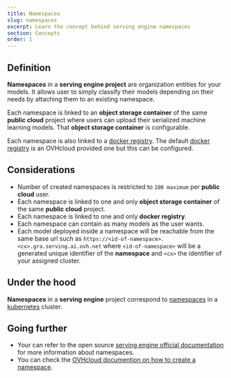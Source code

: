 ```yaml
---
title: Namespaces
slug: namespaces
excerpt: Learn the concept behind serving engine namespaces
section: Concepts
order: 1
---
```

## Definition

**Namespaces** in a **serving engine project** are organization entities
for your models. It allows user to simply classify their models
depending on their needs by attaching them to an existing namespace.

Each namespace is linked to an **object storage container** of the same
**public cloud** project where users can upload their serialized machine
learning models. That **object storage container** is configurable.

Each namespace is also linked to a [docker
registry](https://docs.docker.com/registry/). The default [docker
registry](https://docs.docker.com/registry/) is an OVHcloud provided one but
this can be configured.

## Considerations

-   Number of created namespaces is restricted to `100 maximum` per
    **public cloud** user.
-   Each namespace is linked to one and only **object storage
    container** of the same **public cloud** project.
-   Each namespace is linked to one and only **docker registry**.
-   Each namespace can contain as many models as the user wants.
-   Each model deployed inside a namespace will be reachable from the
    same base url such as
    `https://<id-of-namespace>.<cx>.gra.serving.ai.ovh.net` where
    `<id-of-namespace>` will be a generated unique identifier of the
    **namespace** and `<cx>` the identifier of your assigned cluster.

## Under the hood

**Namespaces** in a **serving engine** project correspond to
[namespaces](https://kubernetes.io/docs/concepts/overview/working-with-objects/namespaces/)
in a [kubernetes](https://kubernetes.io/) cluster.

## Going further

-   Your can refer to the open source [serving engine official
    documentation](https://serving-doc-mlg.ai.ovh.net/component/namespaces.html)
    for more information about namespaces.
-   You can check the [OVHcloud documention on how to create a
    namespace](../initialize-namespace).
